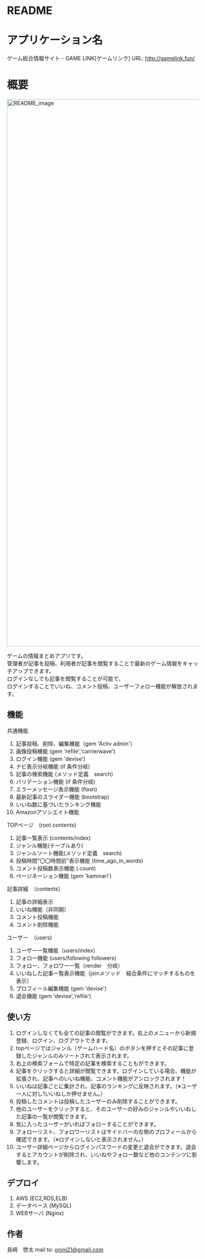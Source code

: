 # README

# アプリケーション名

ゲーム総合情報サイト - GAME LINK[ゲームリンク]
URL: http://gamelink.fun/
 
# 概要
 
<img width="1440" alt="README_image" src="https://user-images.githubusercontent.com/56035129/74737255-ceb92180-5297-11ea-9944-61fef9729847.png">

ゲームの情報まとめアプリです。<br>
管理者が記事を投稿、利用者が記事を閲覧することで最新のゲーム情報をキャッチアップできます。<br>
ログインなしでも記事を閲覧することが可能で、<br>
ログインすることでいいね、コメント投稿、ユーザーフォロー機能が解放されます。<br>
 
## 機能

共通機能
1. 記事投稿、削除、編集機能（gem 'Activ admin'）
2. 画像投稿機能 (gem 'refile','carrierwave')
3. ログイン機能 (gem 'devise')
4. ナビ表示分岐機能 (if 条件分岐)
5. 記事の検索機能 (メソッド定義　search)
6. バリデーション機能 (if 条件分岐)
7. エラーメッセージ表示機能 (flash)
8. 最新記事のスライダー機能 (bootstrap)
9. いいね数に基づいたランキング機能
10. Amazonアソシエイト機能

TOPページ　(root contents)
1. 記事一覧表示 (contents/index)
2. ジャンル機能(テーブルあり)
3. ジャンルソート機能(メソッド定義　search)
4. 投稿時間"〇〇時間前"表示機能 (time_ago_in_words)
5. コメント投稿数表示機能 (.count)
6. ページネーション機能 (gem 'kaminari')

記事詳細　（contents）
1. 記事の詳細表示
2. いいね機能（非同期）
3. コメント投稿機能
4. コメント削除機能

ユーザー　（users)
1. ユーザー一覧機能（users/index）
2. フォロー機能 (users/following followers)
3. フォロー、フォロワー一覧（render　分岐）
4. いいねした記事一覧表示機能（joinメソッド　結合条件にマッチするものを表示）
5. プロフィール編集機能 (gem 'devise')
6. 退会機能 (gem 'devise','refile')
 
## 使い方
 
1. ログインしなくても全ての記事の閲覧ができます。右上のメニューから新規登録、ログイン、ログアウトできます。
2. topページではジャンル（ゲームハード名）のボタンを押すとその記事に登録したジャンルのみソートされて表示されます。
3. 右上の検索フォームで特定の記事を検索することもができます。
4. 記事をクリックすると詳細が閲覧できます。ログインしている場合、機能が拡張され、記事へのいいね機能、コメント機能がアンロックされます！
5. いいねは記事ごとに集計され、記事のランキングに反映されます。（※ユーザ　一人に対し1いいねしか押せません。）
6. 投稿したコメントは投稿したユーザーのみ削除することができます。
7. 他のユーザーをクリックすると、そのユーザーの好みのジャンルやいいねした記事の一覧が閲覧できます。
9. 気に入ったユーザーがいればフォローすることができます。
8. フォローリスト、フォロワーリストはサイドバーの左側のプロフィールから確認できます。（※ログインしないと表示されません。）
9. ユーザー詳細ページからログインパスワードの変更と退会ができます。退会するとアカウントが削除され、いいねやフォロー数など他のコンテンツに影響します。
 
## デプロイ
 
1. AWS (EC2,RDS,ELB)
2. データベース (MySQL)
3. WEBサーバ (Nginx)
 
## 作者
 
島崎　啓太
mail to: onini21@gmail.com
 